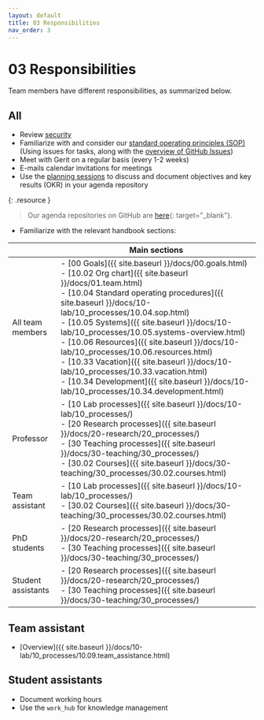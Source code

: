 ```yaml
---
layout: default
title: 03 Responsibilities
nav_order: 3
---
```


# 03 Responsibilities

Team members have different responsibilities, as summarized below.

## All

- Review [security](10-lab/10_processes/10.72.security.html)
- Familiarize with and consider our [standard operating principles (SOP)](10-lab/10_processes/10.04.sop.html) (Using issues for tasks, along with the [overview of GitHub Issues](https://github.com/issues/assigned))
- Meet with Gerit on a regular basis (every 1-2 weeks)
- E-mails calendar invitations for meetings
- Use the [planning sessions](https://digital-work-lab.github.io/handbook/docs/00.goals.html#annual-cadence) to discuss and document objectives and key results (OKR) in your agenda repository

{: .resource }
> Our agenda repositories on GitHub are [here](https://github.com/orgs/digital-work-lab/repositories?q=topic%3Aagenda){: target="_blank"}.

- Familiarize with the relevant handbook sections:

|                         | Main sections                              |
|-------------------------|----------------------------------------------------------------------------------------------------------------------------------------------------------------------------------------------------------------------------------------------------------------------------------------------------------------------------------------------------------|
| All team members        | -  [00 Goals]({{ site.baseurl }}/docs/00.goals.html)<br> -  [10.02 Org chart]({{ site.baseurl }}/docs/01.team.html)<br> -  [10.04 Standard operating procedures]({{ site.baseurl }}/docs/10-lab/10_processes/10.04.sop.html)<br> -  [10.05 Systems]({{ site.baseurl }}/docs/10-lab/10_processes/10.05.systems-overview.html)<br> -  [10.06 Resources]({{ site.baseurl }}/docs/10-lab/10_processes/10.06.resources.html)<br> -  [10.33 Vacation]({{ site.baseurl }}/docs/10-lab/10_processes/10.33.vacation.html)<br> -  [10.34 Development]({{ site.baseurl }}/docs/10-lab/10_processes/10.34.development.html)<br> |
| Professor               | -  [10 Lab processes]({{ site.baseurl }}/docs/10-lab/10_processes/)<br> -  [20 Research processes]({{ site.baseurl }}/docs/20-research/20_processes/)<br> -  [30 Teaching processes]({{ site.baseurl }}/docs/30-teaching/30_processes/) <br>-  [30.02 Courses]({{ site.baseurl }}/docs/30-teaching/30_processes/30.02.courses.html)                                                                                                                                                                                                                                                                                            |
| Team assistant          | -  [10 Lab processes]({{ site.baseurl }}/docs/10-lab/10_processes/)<br> -  [30.02 Courses]({{ site.baseurl }}/docs/30-teaching/30_processes/30.02.courses.html)                                                                                                                                                                                                                                                                                             |
| PhD students            | -  [20 Research processes]({{ site.baseurl }}/docs/20-research/20_processes/)<br> -  [30 Teaching processes]({{ site.baseurl }}/docs/30-teaching/30_processes/)                                                                                                                                                                                                                                                                                              |
| Student assistants      | -  [20 Research processes]({{ site.baseurl }}/docs/20-research/20_processes/) <br>-  [30 Teaching processes]({{ site.baseurl }}/docs/30-teaching/30_processes/)                                                                                                                                                                                                                                                                                                                                                             |

## Team assistant

- [Overview]({{ site.baseurl }}/docs/10-lab/10_processes/10.09.team_assistance.html)

<!-- ## Ph.D. students -->

## Student assistants

- Document working hours
- Use the `work_hub` for knowledge management